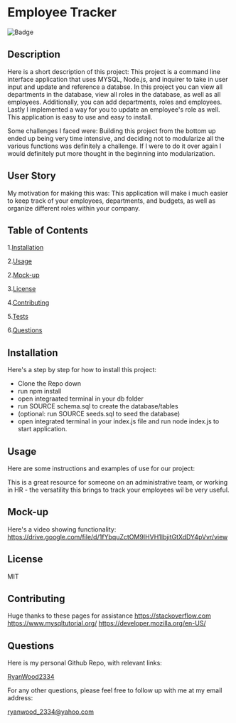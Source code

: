 # Employee Tracker

![Badge](https://img.shields.io/static/v1?label=License&message=MIT&color=<GREEN>)

## Description

Here is a short description of this project:
This project is a command line interface application that uses MYSQL, Node.js, and inquirer to take in user input and update and reference a databse. In this project you can view all departments in the database, view all roles in the database, as well as all employees. Additionally, you can add departments, roles and employees. Lastly I implemented a way for you to update an employee's role as well. This application is easy to use and easy to install.

Some challenges I faced were:
Building this project from the bottom up ended up being very time intensive, and deciding not to modularize all the various functions was definitely a challenge. If I were to do it over again I would definitely put more thought in the beginning into modularization.

## User Story

My motivation for making this was:
This application will make i much easier to keep track of your employees, departments, and budgets, as well as organize different roles within your company.

## Table of Contents

1.[Installation](#installation)

2.[Usage](#usage)

2.[Mock-up](#mockup)

3.[License](#license)

4.[Contributing](#contributing)

5.[Tests](#tests)

6.[Questions](#questions)

## Installation

Here's a step by step for how to install this project:

- Clone the Repo down
- run npm install
- open integraated terminal in your db folder
- run SOURCE schema.sql to create the database/tables
- (optional: run SOURCE seeds.sql to seed the database)
- open integrated terminal in your index.js file and run node index.js to start application.

## Usage

Here are some instructions and examples of use for our project:

This is a great resource for someone on an administrative team, or working in HR - the versatility this brings to track your employees wil be very useful.

## Mock-up

Here's a video showing functionality:
https://drive.google.com/file/d/1fYbquZctOM9IHVH1IbjitGtXdDY4pVvr/view

## License

MIT

## Contributing

Huge thanks to these pages for assistance
https://stackoverflow.com
https://www.mysqltutorial.org/
https://developer.mozilla.org/en-US/

## Questions

Here is my personal Github Repo, with relevant links:

[RyanWood2334](https://github.com/RyanWood2334)

For any other questions, please feel free to follow up with me at my email address:

ryanwood_2334@yahoo.com
